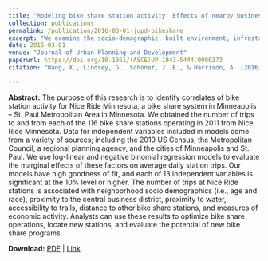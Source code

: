 ```yaml
---
title: "Modeling bike share station activity: Effects of nearby businesses and jobs on trips to and from stations"
collection: publications
permalink: /publication/2016-03-01-jupd-bikeshare
excerpt: "We examine the socio-demographic, built environment, infrastructure and economic factors that associate with the usage of the world's first shared mobility system."
date: 2016-03-01
venue: "Journal of Urban Planning and Development"
paperurl: https://doi.org/10.1061/(ASCE)UP.1943-5444.0000273
citation: "Wang, X., Lindsey, G., Schoner, J. E., & Harrison, A. (2016). Modeling bike share station activity: Effects of nearby businesses and jobs on trips to and from stations. <i>Journal of Urban Planning and Development, 142</i>(1), 04015001. "

---
```


**Abstract:**
The purpose of this research is to identify correlates of bike station activity for Nice Ride Minnesota, a bike share system in Minneapolis – St. Paul Metropolitan Area in Minnesota. We obtained the number of trips to and from each of the 116 bike share stations operating in 2011 from Nice Ride Minnesota. Data for independent variables included in models come from a variety of sources; including the 2010 US Census, the Metropolitan Council, a regional planning agency, and the cities of Minneapolis and St. Paul. We use log-linear and negative binomial regression models to evaluate the marginal effects of these factors on average daily station trips. Our models have high goodness of fit, and each of 13 independent variables is significant at the 10% level or higher. The number of trips at Nice Ride stations is associated with neighborhood socio demographics (i.e., age and race), proximity to the central business district, proximity to water, accessibility to trails, distance to other bike share stations, and measures of economic activity. Analysts can use these results to optimize bike share operations, locate new stations, and evaluate the potential of new bike share programs.

**Download:** [PDF](https://scholar.google.com/) \| [Link](https://doi.org/10.1061/(ASCE)UP.1943-5444.0000273)
